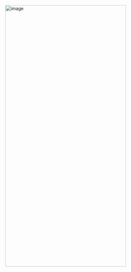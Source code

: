 <img width="386" height="832" alt="image" src="https://github.com/user-attachments/assets/de098f5e-0698-4680-b93f-ace381ec4e5e" />
